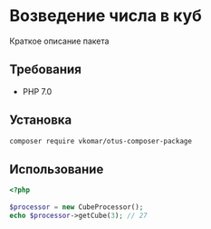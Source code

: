 # Возведение числа в куб

Краткое описание пакета

## Требования

- PHP 7.0

## Установка
```bash
composer require vkomar/otus-composer-package
```

## Использование
```php
<?php  
  
$processor = new CubeProcessor();  
echo $processor->getCube(3); // 27
```

